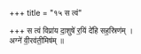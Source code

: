 +++
title = "१५ स त्वं"

+++
स त्वं विप्रा॑य दा॒शुषे॑ र॒यिं दे॑हि सह॒स्रिण॑म् ।  
अग्ने॑ वी॒रव॑ती॒मिष॑म् ॥